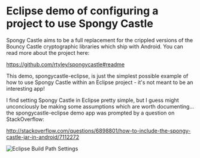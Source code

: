 Eclipse demo of configuring a project to use Spongy Castle
==========================================================

Spongy Castle aims to be a full replacement for the crippled versions of the Bouncy Castle cryptographic libraries which ship with Android. You can read more about the project here:

https://github.com/rtyley/spongycastle#readme

This demo, spongycastle-eclipse, is just the simplest possible example of how to use Spongy Castle within an Eclipse project - it's not meant to be an interesting app! 

I find setting Spongy Castle in Eclipse pretty simple, but I guess might unconciously be making some assumptions which are worth documenting... the spongycastle-eclipse demo app was prompted by a question on StackOverflow:

http://stackoverflow.com/questions/6898801/how-to-include-the-spongy-castle-jar-in-android/7112272


![Eclipse Build Path Settings](https://github.com/rtyley/spongycastle-eclipse/blob/master/screenshots/EclipseBuildPathSettings.png)
